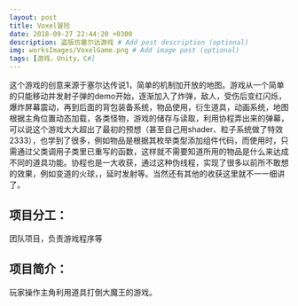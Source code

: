 ```yaml
---
layout: post
title: Voxel冒险
date: 2018-09-27 22:44:20 +0300
description: 盗版仿塞尔达游戏 # Add post description (optional)
img: worksImages/VoxelGame.png # Add image post (optional)
tags: [游戏，Unity，C#]
---
```

这个游戏的创意来源于塞尔达传说1，简单的机制加开放的地图。游戏从一个简单的只能移动并发射子弹的demo开始，逐渐加入了炸弹，敌人，受伤后变红闪烁，爆炸屏幕震动，再到后面的背包装备系统，物品使用，衍生道具，动画系统，地图根据主角位置动态加载，各类怪物，游戏的储存与读取，利用协程弄出来的弹幕，可以说这个游戏大大超出了最初的预想（甚至自己用shader、粒子系统做了特效2333），也学到了很多，例如物品是根据其枚举类型添加组件代码，而使用时，只需通过父类调用子类里已重写的函数，这样就不需要知道所用的物品是什么来达成不同的道具功能。协程也是一大收获，通过这种伪线程，实现了很多以前所不敢想的效果，例如变道的火球，，延时发射等。当然还有其他的收获这里就不一一细讲了。
## 项目分工：
团队项目，负责游戏程序等
## 项目简介：
玩家操作主角利用道具打倒大魔王的游戏。
